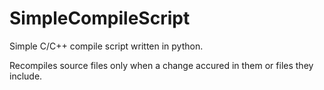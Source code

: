 # SimpleCompileScript
Simple C/C++ compile script written in python.

Recompiles source files only when a change accured in them or files they include.

